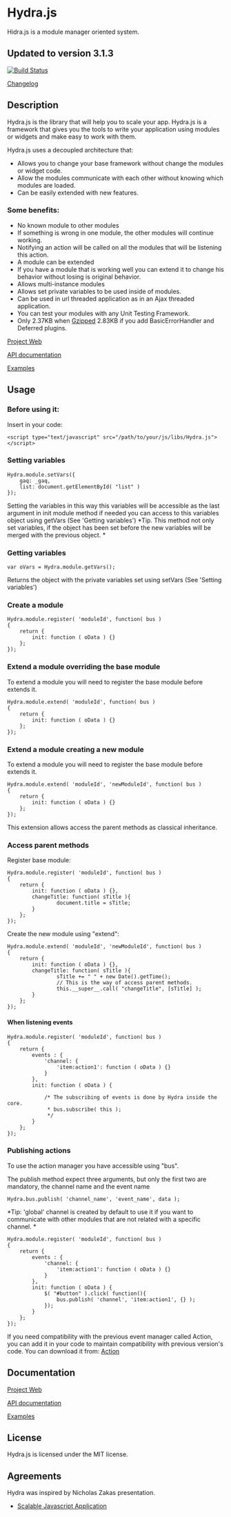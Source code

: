 # Hydra.js
Hidra.js is a module manager oriented system.

## Updated to version 3.1.3

[![Build Status](https://travis-ci.org/tcorral/Hydra.js.png)](https://travis-ci.org/tcorral/Hydra.js)

[Changelog](https://raw.github.com/tcorral/Hydra.js/master/changelog.txt)

## Description

Hydra.js is the library that will help you to scale your app.
Hydra.js is a framework that gives you the tools to write your application using modules or widgets and make easy to work with them.

Hydra.js uses a decoupled architecture that:

* Allows you to change your base framework without change the modules or widget code.
* Allow the modules communicate with each other without knowing which modules are loaded.
* Can be easily extended with new features.

### Some benefits:

* No known module to other modules
 * If something is wrong in one module, the other modules will continue working.
* Notifying an action will be called on all the modules that will be listening this action.
* A module can be extended
 * If you have a module that is working well you can extend it to change his behavior without losing is original behavior.
* Allows multi-instance modules
* Allows set private variables to be used inside of modules.
* Can be used in url threaded application as in an Ajax threaded application.
* You can test your modules with any Unit Testing Framework.
* Only 2.37KB when [Gzipped](https://github.com/tcorral/Hydra.js/raw/master/versions/hydra.min.js.gz) 2.83KB if you add BasicErrorHandler and Deferred plugins.

[Project Web](http://tcorral.github.io/Hydra.js)

[API documentation](http://tcorral.github.io/Hydra.js/apis/Hydra.js_API_v3.1.3/index.html)

[Examples](http://tcorral.github.io/Hydra.js/#examples)

## Usage

### Before using it:
Insert in your code:

	<script type="text/javascript" src="/path/to/your/js/libs/Hydra.js"></script>

### Setting variables
	Hydra.module.setVars({
		gaq: _gaq,
		list: document.getElementById( "list" )
	});
Setting the variables in this way this variables will be accessible as the last argument in init module method if needed you can access
to this variables object using getVars (See 'Getting variables')
*Tip. This method not only set variables, if the object has been set before the new variables will be merged with the previous object. *

### Getting variables
	var oVars = Hydra.module.getVars();
Returns the object with the private variables set using setVars (See 'Setting variables')

### Create a module
	Hydra.module.register( 'moduleId', function( bus )
	{
		return {
			init: function ( oData ) {}
		};
	});

### Extend a module overriding the base module
To extend a module you will need to register the base module before extends it.

	Hydra.module.extend( 'moduleId', function( bus )
	{
		return {
			init: function ( oData ) {}
		};
	});

### Extend a module creating a new module
To extend a module you will need to register the base module before extends it.

	Hydra.module.extend( 'moduleId', 'newModuleId', function( bus )
	{
		return {
			init: function ( oData ) {}
		};
	});

This extension allows access the parent methods as classical inheritance.

### Access parent methods

Register base module:

	Hydra.module.register( 'moduleId', function( bus )
	{
		return {
			init: function ( oData ) {},
			changeTitle: function( sTitle ){
					document.title = sTitle;
			}
		};
	});

Create the new module using "extend":

	Hydra.module.extend( 'moduleId', 'newModuleId', function( bus )
	{
		return {
			init: function ( oData ) {},
			changeTitle: function( sTitle ){
					sTitle += " " + new Date().getTime();
					// This is the way of access parent methods.
					this.__super__.call( "changeTitle", [sTitle] );
			}
		};
	});


#### When listening events
	Hydra.module.register( 'moduleId', function( bus )
	{
		return {
			events : {
                'channel: {
                    'item:action1': function ( oData ) {}
                }
            },
			init: function ( oData ) {

				/* The subscribing of events is done by Hydra inside the core.
				 * bus.subscribe( this );
				 */
			}
		};
	});

### Publishing actions
To use the action manager you have accessible using "bus".

The publish method expect three arguments, but only the first two are mandatory, the channel name and the event name

	Hydra.bus.publish( 'channel_name', 'event_name', data );

*Tip: 'global' channel is created by default to use it if you want to communicate with other modules that are not related with a specific channel. *

	Hydra.module.register( 'moduleId', function( bus )
	{
		return {
			events : {
			    'channel: {
			        'item:action1': function ( oData ) {}
			    }
			},
			init: function ( oData ) {
                $( "#button" ).click( function(){
                    bus.publish( 'channel', 'item:action1', {} );
                });
			}
		};
	});

If you need compatibility with the previous event manager called Action, you can add it in your code to maintain compatibility with previous version's code. You can download it from: [Action](https://github.com/tcorral/Hydra_Extensions/tree/master/Sandbox) 


## Documentation

[Project Web](http://tcorral.github.io/Hydra.js)

[API documentation](http://tcorral.github.io/Hydra.js/apis/Hydra.js_API_v3.1.3/index.html)

[Examples](http://tcorral.github.io/Hydra.js/#examples)

## License

Hydra.js is licensed under the MIT license.

## Agreements

Hydra was inspired by Nicholas Zakas presentation.

* [Scalable Javascript Application](http://www.slideshare.net/nzakas/scalable-javascript-application-architecture)
